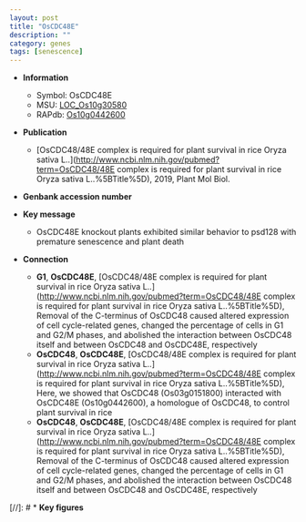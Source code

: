 ```yaml
---
layout: post
title: "OsCDC48E"
description: ""
category: genes
tags: [senescence]
---
```


* **Information**  
    + Symbol: OsCDC48E  
    + MSU: [LOC_Os10g30580](http://rice.uga.edu/cgi-bin/ORF_infopage.cgi?orf=LOC_Os10g30580)  
    + RAPdb: [Os10g0442600](https://rapdb.dna.affrc.go.jp/locus/?name=Os10g0442600)  

* **Publication**  
    + [OsCDC48/48E complex is required for plant survival in rice Oryza sativa L..](http://www.ncbi.nlm.nih.gov/pubmed?term=OsCDC48/48E complex is required for plant survival in rice Oryza sativa L..%5BTitle%5D), 2019, Plant Mol Biol.

* **Genbank accession number**  

* **Key message**  
    + OsCDC48E knockout plants exhibited similar behavior to psd128 with premature senescence and plant death

* **Connection**  
    + __G1__, __OsCDC48E__, [OsCDC48/48E complex is required for plant survival in rice Oryza sativa L..](http://www.ncbi.nlm.nih.gov/pubmed?term=OsCDC48/48E complex is required for plant survival in rice Oryza sativa L..%5BTitle%5D),  Removal of the C-terminus of OsCDC48 caused altered expression of cell cycle-related genes, changed the percentage of cells in G1 and G2/M phases, and abolished the interaction between OsCDC48 itself and between OsCDC48 and OsCDC48E, respectively
    + __OsCDC48__, __OsCDC48E__, [OsCDC48/48E complex is required for plant survival in rice Oryza sativa L..](http://www.ncbi.nlm.nih.gov/pubmed?term=OsCDC48/48E complex is required for plant survival in rice Oryza sativa L..%5BTitle%5D),  Here, we showed that OsCDC48 (Os03g0151800) interacted with OsCDC48E (Os10g0442600), a homologue of OsCDC48, to control plant survival in rice
    + __OsCDC48__, __OsCDC48E__, [OsCDC48/48E complex is required for plant survival in rice Oryza sativa L..](http://www.ncbi.nlm.nih.gov/pubmed?term=OsCDC48/48E complex is required for plant survival in rice Oryza sativa L..%5BTitle%5D),  Removal of the C-terminus of OsCDC48 caused altered expression of cell cycle-related genes, changed the percentage of cells in G1 and G2/M phases, and abolished the interaction between OsCDC48 itself and between OsCDC48 and OsCDC48E, respectively

[//]: # * **Key figures**  


